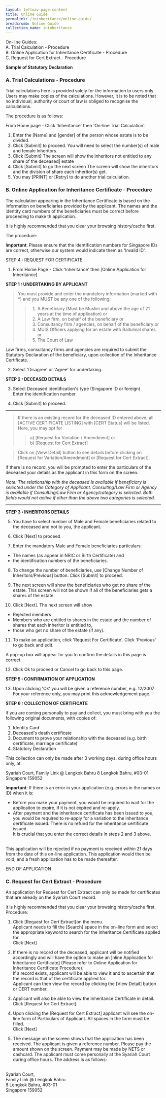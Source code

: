 ```yaml
---
layout: leftnav-page-content
title: Online Guide
permalink: /ininheritance/online-guide/
breadcrumb: Online Guide
collection_name: ininheritance
---
```


On-line Guides:
<br/>A. Trial Calculation - Procedure
<br/>B. Online Application for Inheritance Certificate - Procedure
<br/>C. Request for Cert Extract - Procedure

**Sample of Statutory Declaration**
 
### A. Trial Calculations - Procedure
Trial calculations here is provided solely for the information to users only. Users may make copies of the calculations. However, it is to be noted that no individual, authority or court of law is obliged to recognise the calculations.

The procedure is as follows:

From Home page - Click 'Inheritance' then 'On-line Trial Calculation'.

1. Enter the [Name] and [gender] of the person whose estate is to be divided.
2. Click [Submit] to proceed. You will need to select the number(s) of male and female Inheritors.
3. Click [Submit] The screen will show the inheritors not entitled to any share of the deceased] estate
4. Click [Submit] to go the next screen The screen will show the inheritors and the division of share each inheritor(s) get.
5. You may [PRINT] or [Retry] to do another trial calculation.

### B. Online Application for Inheritance Certificate - Procedure
The calculation appearing in the Inheritance Certificate is based on the information on beneficiaries provided by the applicant. The names and the identity card numbers of the beneficiaries must be correct before proceeding to make th application.

It is highly recommended that you clear your browsing history/cache first.

The procedure:

**Important**: Please ensure that the identification numbers for Singapore IDs are correct, otherwise our system would indicate them as 'Invalid ID'.

STEP 4 : REQUEST FOR CERTIFICATE

1. From Home Page - Click 'Inheritance' then [Online Application for Inheritance]

**STEP 1 : UNDERTAKING BY APPLICANT**
>You must provide and enter the mandatory information (marked with *) and you MUST be any one of the following:
>>1) A Beneficiary (Must be Muslim and above the age of 21 years at the time of application) or
>>2) A Law firm, on behalf of the beneficiary or
>>3) Consultancy firm / agencies, on behalf of the beneficiary or
>>4) MUIS Officers applying for an estate with Baitulmal shares or
>>5) The Court of Law

Law firms, consultancy firms and agencies are required to submit the Statutory Declaration of the beneficiary, upon collection of the Inheritance Certificate.

2. Select 'Disagree' or 'Agree' for undertaking.

**STEP 2 : DECEASED DETAILS**

3. Select Deceased identification's type (Singapore ID or foreign) 
<br/>Enter the identification number.

4. Click [Submit] to proceed.

------------
>If there is an existing record for the deceased ID entered above, all [ACTIVE CERTIFICATE LISTING] with [CERT Status] will be listed.
<br/>Here, you may opt for
>>a) [Request for Variation / Amendment] or 
<br/>b) [Request for Cert Extract]

>Click on [View Detail] button to see details before clicking on [Request for Variation/Amendment] or [Request for Cert Extract].


If there is no record, you will be prompted to enter
the particulars of the deceased
your details as the applicant in this form on the screen.

*Note: The relationship with the deceased is available if beneficiary is selected under the Category of Applicant. Consulting/Law Firm or Agency is available if Consulting/Law Firm or Agency/category is selected. Both fields would not active if other than the above two categories is selected.*

------------

**STEP 3 : INHERITORS DETAILS**

5. You have to select number of Male and Female beneficiaries related to the deceased and not to you, the applicant.

6. Click [Next] to proceed.

7. Enter the mandatory Male and Female beneficiaries particulars:
- The names (as appear in NRIC or Birth Certificate) and
- the identification numbers of the beneficiaries.

8. To change the number of beneficiaries, use [Change Number of Inheritors/Previous] button. Click [Submit] to proceed.

9. The next screen will show the beneficiaries who get no share of the estate. This screen will not be shown if all of the beneficiaries gets a shares of the estate.

10. Click [Next]. The next screen will show
  - Rejected members
  - Members who are entitled to shares in the estate and the number of shares that each inheritor is entitled to,
  - those who get no share of the estate (if any).
 
11. To make an application, click 'Request For Certificate'. Click 'Previous' to go back and edit.

A pop-up box will appear for you to confirm the details in this page is correct.

12. Click Ok to proceed or Cancel to go back to this page.

**STEP 5 : CONFIRMATION OF APPLICATION**

13. Upon clicking 'Ok' you will be given a reference number, e.g. 12/2007
<br/> For your reference only, you may print this acknowledgement page.

**STEP 6 : COLLECTION OF CERTIFICATE**

If you are coming personally to pay and collect, you must bring with you the following original documents, with copies of:
1. Identity Card
2. Deceased's death certificate
3. Document to prove your relationship with the deceased (e.g. birth certificate, marriage certificate)
4. Statutory Declaration

This collection can only be made after 3 working days, during office hours only, at:

Syariah Court,
Family Link @ Lengkok Bahru
8 Lengkok Bahru, #03-01
Singapore 159052

**Important**: If there is an error in your application (e.g. errors in the names or ID) when it is:
- Before you make your payment, you would be required to wait for the applicaiton to expire, if it is not expired and re-apply.
- After payment and the inheritance certificate has been issued to you, you would be required to re-apply for a variation to the inheritance certificate issued. There is no refund for the inheritance certificate issued.
<br/> It is crucial that you enter the correct details in steps 2 and 3 above.

<br/> This application will be rejected if no payment is received within 21 days from the date of this on-line application. This application would then be void, and a fresh application has to be made thereafter.

END OF APPLICATION

### C. Request for Cert Extract - Procedure

An application for Request for Cert Extract can only be made for certificates that are already on the Syariah Court record.

It is highly recommended that you  clear your browsing history/cache first.
Procedure:

1. Click [Request for Cert Extract]on the menu.
<br/> Applicant needs to fill the [Search] space in the on-line form and select the appropriate keyword to search for the Inheritance Certificate applied for.
<br/>Click [Next]
 
2. If there is no record of the deceased, applicant will be notified accordingly and will have the option to make an ]nline Application for Inheritance Certificate] (Please refer to Online Application for Inheritance Certificate Procedure).
<br/> If a record exists, applicant will be able to view it and to ascertain that the record is that of the certificate applied for.
<br/> Applicant can then view the record by clicking the [View Detail] button or CERT number.

3. Applicant will also be able to view the Inheritance Certificate in detail.
<br/> Click [Request for Cert Extract]

4. Upon clicking the [Request for Cert Extract] applicant will see the on-line form of Particulars of Applicant. All spaces in the form must be filled.
<br/> Click [Next]

5. The message on the screen shows that the application has been received. The applicant is given a reference number.
Please pay the amount shown on the screen. Payment may be made by NETS or cashcard. The applicant must come personally at the Syariah Court during office hours. The address is as follows:

<br/>Syariah Court,
<br/>Family Link @ Lengkok Bahru
<br/>8 Lengkok Bahru, #03-01
<br>Singapore 159052
